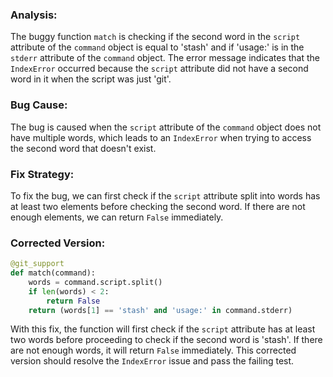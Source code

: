 ### Analysis:
The buggy function `match` is checking if the second word in the `script` attribute of the `command` object is equal to 'stash' and if 'usage:' is in the `stderr` attribute of the `command` object. The error message indicates that the `IndexError` occurred because the `script` attribute did not have a second word in it when the script was just 'git'.

### Bug Cause:
The bug is caused when the `script` attribute of the `command` object does not have multiple words, which leads to an `IndexError` when trying to access the second word that doesn't exist.

### Fix Strategy:
To fix the bug, we can first check if the `script` attribute split into words has at least two elements before checking the second word. If there are not enough elements, we can return `False` immediately.

### Corrected Version:
```python
@git_support
def match(command):
    words = command.script.split()
    if len(words) < 2:
        return False
    return (words[1] == 'stash' and 'usage:' in command.stderr)
```

With this fix, the function will first check if the `script` attribute has at least two words before proceeding to check if the second word is 'stash'. If there are not enough words, it will return `False` immediately. This corrected version should resolve the `IndexError` issue and pass the failing test.